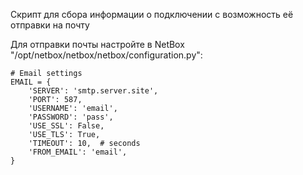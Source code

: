<p>Скрипт для сбора информации о подключении с возможность её отправки на почту</p>
<p>Для отправки почты настройте в NetBox "/opt/netbox/netbox/netbox/configuration.py":</p>
<pre><code class="language-python"># Email settings
EMAIL = {
	'SERVER': 'smtp.server.site',
	'PORT': 587,
	'USERNAME': 'email',
	'PASSWORD': 'pass',
	'USE_SSL': False,
	'USE_TLS': True,
	'TIMEOUT': 10,  # seconds
	'FROM_EMAIL': 'email',
}</code></pre>